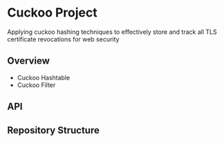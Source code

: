 # Cuckoo Project
Applying cuckoo hashing techniques to effectively store and track all TLS certificate revocations for web security

## Overview

* Cuckoo Hashtable
* Cuckoo Filter

## API

## Repository Structure
